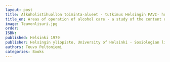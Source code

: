 ```yaml
---
layout: post
title: Alkoholistihuollon toiminta-alueet - tutkimus Helsingin PAVI- huoltotoimiston työn sisällöstä 
title_en: Areas of operation of alcohol care - a study of the content of the work of the PAVI addiction care office in Helsinki - University of Helsinki, 
image: Teuvonlisuri.jpg
order:
ISBN:
published: Helsinki 1979
publisher: Helsingin yliopisto, University of Helsinki - Sosiologian lisensiaattitutkimus, Licenciate theses in sosiology.
authors: Teuvo Peltoniemi
categories: Books
---
```


